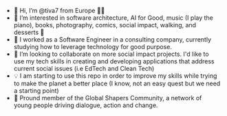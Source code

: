 - 👋 Hi, I’m @tiva7 from Europe 💙💛
- 👀 I’m interested in software architecture, AI for Good, music (I play the piano), books, photography, comics, social impact, walking, and desserts 🍰
- 🌱 I worked as a Software Engineer in a consulting company, currently studying how to leverage technology for good purpose.
- 💞️ I’m looking to collaborate on more social impact projects. I'd like to use my tech skills in creating and developing applications that address current social issues (i.e EdTech and Clean Tech)
- 💡 I am starting to use this repo in order to improve my skills while trying to make the planet a better place (I know, not an easy quest but we need a starting point)
- 🤼 Pround member of the Global Shapers Community, a network of young people driving dialogue, action and change.

